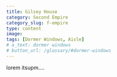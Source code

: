 ```yaml
---
title: Gilsey House
category: Second Empire
category_slug: f-empire
type: content
image:  
tags: [Dormer Windows, Aisle]
# a_text: dormer windows
# button_url: /glossary/#dormer-windows
---
```


lorem itsupm....
